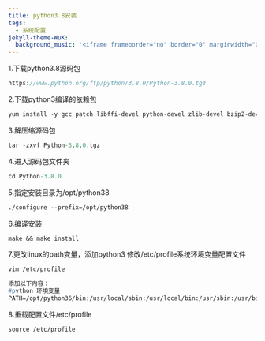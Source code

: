 ```yaml
---
title: python3.8安装
tags:
  - 系统配置
jekyll-theme-WuK:
  background_music: '<iframe frameborder="no" border="0" marginwidth="0" marginheight="0" width=100% height=86 src="//music.163.com/outchain/player?type=2&id=27876158&auto=0&height=66"></iframe>'
---
```


1.下载python3.8源码包
```p
https://www.python.org/ftp/python/3.8.0/Python-3.8.0.tgz
```

2.下载python3编译的依赖包
```p
yum install -y gcc patch libffi-devel python-devel zlib-devel bzip2-devel openssl-devel ncurses-devel sqlite-devel readline-devel tk-devel gdbm-devel db4-devel libpcap-devel xz-devel
```

3.解压缩源码包
```p
tar -zxvf Python-3.8.0.tgz
```

4.进入源码包文件夹
```p
cd Python-3.8.0
```

5.指定安装目录为/opt/python38
```p
./configure --prefix=/opt/python38
```

6.编译安装
```p
make && make install
```

7.更改linux的path变量，添加python3
修改/etc/profile系统环境变量配置文件
```p
vim /etc/profile

添加以下内容：
#python 环境变量
PATH=/opt/python36/bin:/usr/local/sbin:/usr/local/bin:/usr/sbin:/usr/bin:/root/bin
```

8.重载配置文件/etc/profile
```p
source /etc/profile
```
